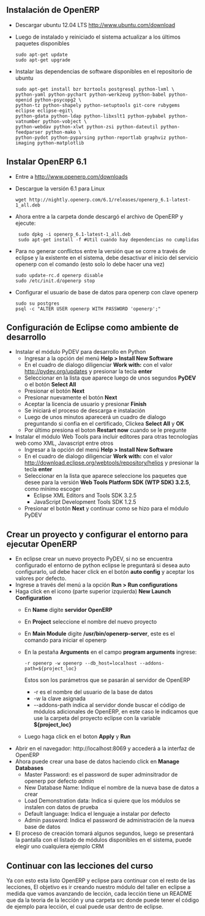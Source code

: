 ## Instalación de OpenERP

*   Descargar ubuntu 12.04 LTS http://www.ubuntu.com/download

*   Luego de instalado y reiniciado el sistema actualizar a los últimos paquetes disponibles

        sudo apt-get update
        sudo apt-get upgrade

*   Instalar las dependencias de software disponibles en el repositorio de ubuntu

        sudo apt-get install bzr bzrtools postgresql python-lxml \
        python-yaml python-pychart python-werkzeug python-babel python-openid python-psycopg2 \
        python-tz python-shapely python-setuptools git-core rubygems eclipse eclipse-egit\
        python-gdata python-ldap python-libxslt1 python-pybabel python-vatnumber python-vobject \
        python-webdav python-xlwt python-zsi python-dateutil python-feedparser python-mako \
        python-pydot python-pyparsing python-reportlab graphviz python-imaging python-matplotlib

Instalar OpenERP 6.1
--------------------

*   Entre a http://www.openerp.com/downloads
*   Descargue la versión 6.1 para Linux

        wget http://nightly.openerp.com/6.1/releases/openerp_6.1-latest-1_all.deb

*  Ahora entre a la carpeta donde descargó el archivo de OpenERP y ejecute:

        sudo dpkg -i openerp_6.1-latest-1_all.deb
        sudo apt-get install -f #Util cuando hay dependencias no cumplidas

*   Para no generar conflictos entre la versión que se corre a través de eclipse y la existente en el sistema, debe desactivar el inicio del servicio openerp con el comando (esto solo lo debe hacer una vez)

        sudo update-rc.d openerp disable
        sudo /etc/init.d/openerp stop

*   Configurar el usuario de base de datos para openerp con clave openerp

        sudo su postgres
        psql -c "ALTER USER openerp WITH PASSWORD 'openerp';"

## Configuración de Eclipse como ambiente de desarrollo

*   Instalar el módulo PyDEV para desarrollo en Python
    * Ingresar a la opción del menú **Help > Install New Software**
    * En el cuadro de dialogo diligenciar **Work with:** con el valor http://pydev.org/updates y presionar la tecla **enter**
    * Seleccionar en la lista que aparece luego de unos segundos **PyDEV** o el botón **Select All**
    * Presionar el botón **Next**
    * Presionar nuevamente el botón **Next**
    * Aceptar la licencia de usuario y presionar **Finish**
    * Se iniciará el proceso de descarga e instalación
    * Luego de unos minutos aparecerá un cuadro de dialogo preguntando si confia en el certificado, Clickea **Select All** y **OK**
    * Por último presiona el boton **Restart now** cuando se le pregunte
*   Instalar el módulo Web Tools para incluir editores para otras tecnologías web como XML, Javascript entre otros
    * Ingresar a la opción del menú **Help > Install New Software**
    * En el cuadro de dialogo diligenciar **Work with:** con el valor http://download.eclipse.org/webtools/repository/helios y presionar la tecla **enter**
    * Seleccionar en la lista que aparece seleccione los paquetes que desee para la versión **Web Tools Platform SDK (WTP SDK) 3.2.5**, como mínimo escoger
      * Eclipse XML Editors and Tools SDK 3.2.5
      * JavaScript Development Tools SDK 1.2.5
    * Presionar el botón **Next** y continuar como se hizo para el módulo PyDEV

## Crear un proyecto y configurar el entorno para ejecutar OpenERP

*   En eclipse crear un nuevo proyecto PyDEV, si no se encuentra configurado el entorno de python eclipse le preguntará si desea auto configurarlo, ud debe hacer click en el botón **auto config** y aceptar los valores por defecto.
*   Ingrese a través del menú a la opción **Run > Run configurations**
*   Haga click en el icono (parte superior izquierda) **New Launch Configuration**
    *   En **Name** digite **servidor OpenERP**
    *   En **Project** seleccione el nombre del nuevo proyecto
    *   En **Main Module** digite **/usr/bin/openerp-server**, este es el comando para iniciar el openerp
    *   En la pestaña **Arguments** en el campo **program arguments** ingrese:

            -r openerp -w openerp --db_host=localhost --addons-path=${project_loc}

        Estos son los parámetros que se pasarán al servidor de OpenERP
        * -r es el nombre del usuario de la base de datos
        * -w la clave asignada
        * --addons-path indica al servidor donde buscar el código de módulos adicionales de OpenERP, en este caso le indicamos que use la carpeta del proyecto eclipse con la variable **${project_loc}**
    *   Luego haga click en el boton **Apply** y **Run**
*   Abrir en el navegador: http://localhost:8069 y accederá a la interfaz de OpenERP
*   Ahora puede crear una base de datos haciendo click en **Manage Databases**
     * Master Password: es el password de super adminsitrador de openerp por defecto *admin*
     * New Database Name: Indique el nombre de la nueva base de datos a crear
     * Load Demonstration data: Indica si quiere que los módulos se instalen con datos de prueba
     * Default language: Indica el lenguaje a instalar por defecto
     * Admin password: Indica el password de administración de la nueva base de datos
*   El proceso de creación tomará algunos segundos, luego se presentará la pantalla con el listado de módulos disponibles en el sistema, puede elegir uno cualquiera ejemplo CRM

## Continuar con las lecciones del curso

Ya con esto esta listo OpenERP y eclipse para continuar con el resto de las lecciones, El objetivo es ir creando nuestro módulo del taller en eclipse a medida que vamos avanzando de lección, cada lección tiene un README que da la teoria de la lección y una carpeta src donde puede tener el código de ejemplo para lección, el cual puede usar dentro de eclipse.

